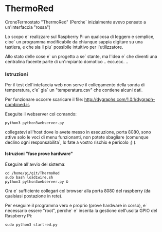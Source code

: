 ThermoRed
=========

CronoTermostato "ThermoRed" (Perche` inizialmente avevo pensato a un'interfaccia "rossa")

Lo scopo e\` realizzare sul Raspberry Pi un qualcosa di leggero e semplice,
cioe\` un programma modificabile da chiunque sappia digitare su una tastiera,
e che sia il piu` possibile intuitivo per l'utilizzatore.

Allo stato delle cose e\` un progetto a se\` stante, ma l'idea e\` che diventi
una centralina facente parte di un'impianto domotico .. ecc.ecc. ..



### Istruzioni

Per il test dell'intefaccia web non serve il collegamento della sonda di temperatura,
c'e\` gia\` un "temperature.csv" che contiene alcuni dati.

Per funzionare occorre scaricare il file: http://dygraphs.com/1.0.1/dygraph-combined.js

Eseguite il webserver col comando:

`python3 python3webserver.py`

collegatevi all'host dove lo avete messo in esecuzione, porta 8080, sono
attive solo le voci di menu funzionanti, non potete sbagliare (comunque declino
ogni responsabilita`, lo fate a vostro rischio e pericolo ;) ).


#### Istruzioni "fase prove hardware"

Eseguire all'avvio del sistema:

```
cd /home/pi/git/ThermoRed
sudo bash load1wire.sh
python3 python3webserver.py &
```

Ora e\` sufficiente collegari col browser alla porta 8080 del raspberry
(da qualsiasi postazione in rete).

Per eseguire il programma vero e proprio (prove hardware in corso), e\`
necessario essere "root", perche\` e\` inserita la gestione dell'uscita
GPIO del Raspberry Pi:

`sudo python3 startred.py`
